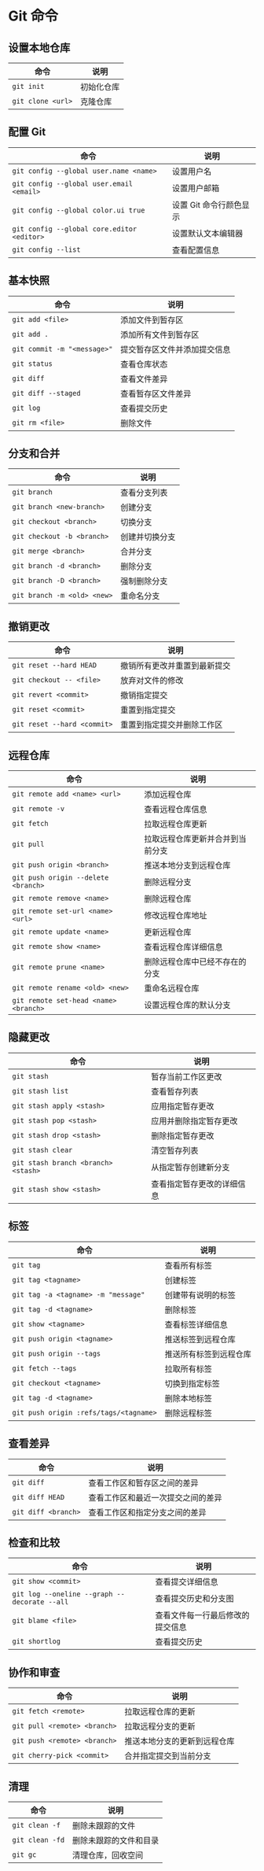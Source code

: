 # Git 命令

## 设置本地仓库

| 命令                | 说明    |
|-------------------|-------|
| `git init`        | 初始化仓库 |
| `git clone <url>` | 克隆仓库  |

## 配置 Git

| 命令                                         | 说明             |
|--------------------------------------------|----------------|
| `git config --global user.name <name>`     | 设置用户名          |
| `git config --global user.email <email>`   | 设置用户邮箱         |
| `git config --global color.ui true`        | 设置 Git 命令行颜色显示 |
| `git config --global core.editor <editor>` | 设置默认文本编辑器      |
| `git config --list`                        | 查看配置信息         |

## 基本快照

| 命令                          | 说明             |
|-----------------------------|----------------|
| `git add <file>`            | 添加文件到暂存区       |
| `git add .`                 | 添加所有文件到暂存区     |
| `git commit -m "<message>"` | 提交暂存区文件并添加提交信息 |
| `git status`                | 查看仓库状态         |
| `git diff`                  | 查看文件差异         |
| `git diff --staged`         | 查看暂存区文件差异      |
| `git log`                   | 查看提交历史         |
| `git rm <file>`             | 删除文件           |

## 分支和合并

| 命令                          | 说明      |
|-----------------------------|---------|
| `git branch`                | 查看分支列表  |
| `git branch <new-branch>`   | 创建分支    |
| `git checkout <branch>`     | 切换分支    |
| `git checkout -b <branch>`  | 创建并切换分支 |
| `git merge <branch>`        | 合并分支    |
| `git branch -d <branch>`    | 删除分支    |
| `git branch -D <branch>`    | 强制删除分支  |
| `git branch -m <old> <new>` | 重命名分支   |

## 撤销更改

| 命令                          | 说明             |
|-----------------------------|----------------|
| `git reset --hard HEAD`     | 撤销所有更改并重置到最新提交 |
| `git checkout -- <file>`    | 放弃对文件的修改       |
| `git revert <commit>`       | 撤销指定提交         |
| `git reset <commit>`        | 重置到指定提交        |
| `git reset --hard <commit>` | 重置到指定提交并删除工作区  |

## 远程仓库

| 命令                                    | 说明               |
|---------------------------------------|------------------|
| `git remote add <name> <url>`         | 添加远程仓库           |
| `git remote -v`                       | 查看远程仓库信息         |
| `git fetch`                           | 拉取远程仓库更新         |
| `git pull`                            | 拉取远程仓库更新并合并到当前分支 |
| `git push origin <branch>`            | 推送本地分支到远程仓库      |
| `git push origin --delete <branch>`   | 删除远程分支           |
| `git remote remove <name>`            | 删除远程仓库           |
| `git remote set-url <name> <url>`     | 修改远程仓库地址         |
| `git remote update <name>`            | 更新远程仓库           |
| `git remote show <name>`              | 查看远程仓库详细信息       |
| `git remote prune <name>`             | 删除远程仓库中已经不存在的分支  |
| `git remote rename <old> <new>`       | 重命名远程仓库          |
| `git remote set-head <name> <branch>` | 设置远程仓库的默认分支      |

## 隐藏更改

| 命令                                  | 说明            |
|-------------------------------------|---------------|
| `git stash`                         | 暂存当前工作区更改     |
| `git stash list`                    | 查看暂存列表        |
| `git stash apply <stash>`           | 应用指定暂存更改      |
| `git stash pop <stash>`             | 应用并删除指定暂存更改   |
| `git stash drop <stash>`            | 删除指定暂存更改      |
| `git stash clear`                   | 清空暂存列表        |
| `git stash branch <branch> <stash>` | 从指定暂存创建新分支    |
| `git stash show <stash>`            | 查看指定暂存更改的详细信息 |

## 标签

| 命令                                     | 说明          |
|----------------------------------------|-------------|
| `git tag`                              | 查看所有标签      |
| `git tag <tagname>`                    | 创建标签        |
| `git tag -a <tagname> -m "message"`    | 创建带有说明的标签   |
| `git tag -d <tagname>`                 | 删除标签        |
| `git show <tagname>`                   | 查看标签详细信息    |
| `git push origin <tagname>`            | 推送标签到远程仓库   |
| `git push origin --tags`               | 推送所有标签到远程仓库 |
| `git fetch --tags`                     | 拉取所有标签      |
| `git checkout <tagname>`               | 切换到指定标签     |
| `git tag -d <tagname>`                 | 删除本地标签      |
| `git push origin :refs/tags/<tagname>` | 删除远程标签      |

## 查看差异

| 命令                  | 说明                |
|---------------------|-------------------|
| `git diff`          | 查看工作区和暂存区之间的差异    |
| `git diff HEAD`     | 查看工作区和最近一次提交之间的差异 |
| `git diff <branch>` | 查看工作区和指定分支之间的差异   |

## 检查和比较

| 命令                                           | 说明               |
|----------------------------------------------|------------------|
| `git show <commit>`                          | 查看提交详细信息         |
| `git log --oneline --graph --decorate --all` | 查看提交历史和分支图       |
| `git blame <file>`                           | 查看文件每一行最后修改的提交信息 |
| `git shortlog`                               | 查看提交历史           |

## 协作和审查

| 命令                           | 说明             |
|------------------------------|----------------|
| `git fetch <remote>`         | 拉取远程仓库的更新      |
| `git pull <remote> <branch>` | 拉取远程分支的更新      |
| `git push <remote> <branch>` | 推送本地分支的更新到远程仓库 |
| `git cherry-pick <commit>`   | 合并指定提交到当前分支    |

## 清理

| 命令              | 说明          |
|-----------------|-------------|
| `git clean -f`  | 删除未跟踪的文件    |
| `git clean -fd` | 删除未跟踪的文件和目录 |
| `git gc`        | 清理仓库，回收空间   |

